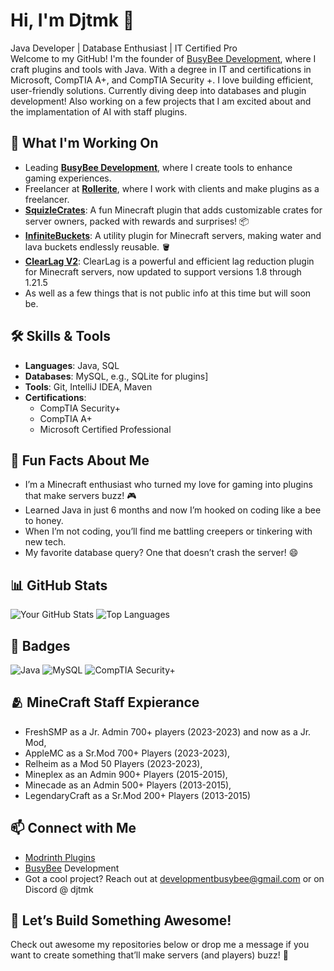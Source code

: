 # Hi, I'm Djtmk 👋

Java Developer | Database Enthusiast | IT Certified Pro  
Welcome to my GitHub! I'm the founder of [BusyBee Development](https://github.com/BusyBee-Development), where I craft plugins and tools with Java. With a degree in IT and certifications in Microsoft, CompTIA A+, and CompTIA Security +. I love building efficient, user-friendly solutions. Currently diving deep into databases and plugin development! Also working on a few projects that I am excited about and the implamentation of AI with staff plugins.

## 🚀 What I'm Working On

- Leading **[BusyBee Development](https://github.com/BusyBee-Development)**, where I create tools to enhance gaming experiences.
- Freelancer at **[Rollerite](https://discord.gg/rollerite)**, where I work with clients and make plugins as a freelancer. 
- **[SquizleCrates](https://modrinth.com/plugin/sqizlecrates)**: A fun Minecraft plugin that adds customizable crates for server owners, packed with rewards and surprises! 📦
- **[InfiniteBuckets](https://modrinth.com/plugin/infinitebuckets)**: A utility plugin for Minecraft servers, making water and lava buckets endlessly reusable. 🪣
- **[ClearLag V2](https://github.com/BusyBee-Development/Clearlag)**: ClearLag is a powerful and efficient lag reduction plugin for Minecraft servers, now updated to support versions 1.8 through 1.21.5 
- As well as a few things that is not public info at this time but will soon be. 

## 🛠️ Skills & Tools

- **Languages**: Java, SQL
- **Databases**: MySQL, e.g., SQLite for plugins]
- **Tools**: Git, IntelliJ IDEA, Maven
- **Certifications**:  
  - CompTIA Security+  
  - CompTIA A+  
  - Microsoft Certified Professional

## 🐝 Fun Facts About Me

- I’m a Minecraft enthusiast who turned my love for gaming into plugins that make servers buzz! 🎮
- Learned Java in just 6 months and now I’m hooked on coding like a bee to honey.  
- When I’m not coding, you’ll find me battling creepers or tinkering with new tech.  
- My favorite database query? One that doesn’t crash the server! 😄

## 📊 GitHub Stats

![Your GitHub Stats](https://github-readme-stats.vercel.app/api?username=djtmk1&show_icons=true&theme=radical)
![Top Languages](https://github-readme-stats.vercel.app/api/top-langs/?username=djtmk1&layout=compact&theme=radical)

## 🏅 Badges

![Java](https://img.shields.io/badge/Java-ED8B00?style=flat&logo=java&logoColor=white)
![MySQL](https://img.shields.io/badge/MySQL-4479A1?style=flat&logo=mysql&logoColor=white)
![CompTIA Security+](https://img.shields.io/badge/CompTIA%20Security%2B-FF0000?style=flat)

## 🫂 MineCraft Staff Expierance

- FreshSMP as a Jr. Admin 700+ players (2023-2023) and now as a Jr. Mod,
- AppleMC as a Sr.Mod 700+ Players (2023-2023),
- Relheim as a Mod 50 Players (2023-2023), 
- Mineplex as an Admin 900+ Players (2015-2015),
- Minecade as an Admin 500+ Players (2013-2015),
- LegendaryCraft as a Sr.Mod 200+ Players (2013-2015)

## 📫 Connect with Me

- [Modrinth Plugins](https://modrinth.com/organization/busybee-development)
- [BusyBee](https://github.com/BusyBee-Development) Development
- Got a cool project? Reach out at developmentbusybee@gmail.com or on Discord @ djtmk

## 🌟 Let’s Build Something Awesome!

Check out awesome my repositories below or drop me a message if you want to create something that’ll make servers (and players) buzz! 🐝
